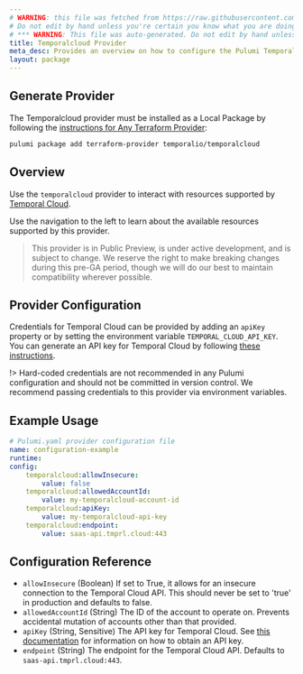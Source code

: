 ```yaml
---
# WARNING: this file was fetched from https://raw.githubusercontent.com/pulumi/registry/refs/heads/iwahbe/preview-wave-2/schemas/temporalcloud.md
# Do not edit by hand unless you're certain you know what you are doing!
# *** WARNING: This file was auto-generated. Do not edit by hand unless you're certain you know what you are doing! ***
title: Temporalcloud Provider
meta_desc: Provides an overview on how to configure the Pulumi Temporalcloud provider.
layout: package
---
```


## Generate Provider

The Temporalcloud provider must be installed as a Local Package by following the [instructions for Any Terraform Provider](https://www.pulumi.com/registry/packages/terraform-provider/):

```bash
pulumi package add terraform-provider temporalio/temporalcloud
```
## Overview

Use the `temporalcloud` provider to interact with resources supported by [Temporal Cloud](https://temporal.io/cloud).

Use the navigation to the left to learn about the available resources supported by this provider.

> This provider is in Public Preview, is under active development, and is subject to change. We reserve the right to make breaking changes during this pre-GA period, though we will do our best to maintain compatibility wherever possible.
## Provider Configuration

Credentials for Temporal Cloud can be provided by adding an `apiKey` property or by setting the environment variable `TEMPORAL_CLOUD_API_KEY`.
You can generate an API key for Temporal Cloud by following [these instructions](https://docs.temporal.io/cloud/api-keys).

!> Hard-coded credentials are not recommended in any Pulumi configuration and should not be committed
in version control. We recommend passing credentials to this provider via environment variables.
## Example Usage

```yaml
# Pulumi.yaml provider configuration file
name: configuration-example
runtime:
config:
    temporalcloud:allowInsecure:
        value: false
    temporalcloud:allowedAccountId:
        value: my-temporalcloud-account-id
    temporalcloud:apiKey:
        value: my-temporalcloud-api-key
    temporalcloud:endpoint:
        value: saas-api.tmprl.cloud:443

```
## Configuration Reference

- `allowInsecure` (Boolean) If set to True, it allows for an insecure connection to the Temporal Cloud API. This should never be set to 'true' in production and defaults to false.
- `allowedAccountId` (String) The ID of the account to operate on. Prevents accidental mutation of accounts other than that provided.
- `apiKey` (String, Sensitive) The API key for Temporal Cloud. See [this documentation](https://docs.temporal.io/cloud/api-keys) for information on how to obtain an API key.
- `endpoint` (String) The endpoint for the Temporal Cloud API. Defaults to `saas-api.tmprl.cloud:443`.